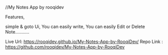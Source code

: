 //My Notes App by rooqidev

Features,

simple & goto Ui,
You can easily write,
You can easily Edit or Delete Note...........

Live Url: https://rooqidev.github.io/My-Notes-App-by-RooqiDev/
Repo Link : https://github.com/rooqidev/My-Notes-App-by-RooqiDev
